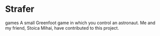 # Strafer
games
A small Greenfoot game in which you control an astronaut. Me and my friend, Stoica Mihai, have contributed to this project.
